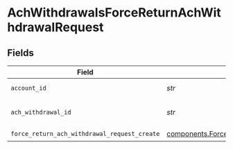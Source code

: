 # AchWithdrawalsForceReturnAchWithdrawalRequest


## Fields

| Field                                                                                                                | Type                                                                                                                 | Required                                                                                                             | Description                                                                                                          | Example                                                                                                              |
| -------------------------------------------------------------------------------------------------------------------- | -------------------------------------------------------------------------------------------------------------------- | -------------------------------------------------------------------------------------------------------------------- | -------------------------------------------------------------------------------------------------------------------- | -------------------------------------------------------------------------------------------------------------------- |
| `account_id`                                                                                                         | *str*                                                                                                                | :heavy_check_mark:                                                                                                   | The account id.                                                                                                      | 01H8FB90ZRRFWXB4XC2JPJ1D4Y                                                                                           |
| `ach_withdrawal_id`                                                                                                  | *str*                                                                                                                | :heavy_check_mark:                                                                                                   | The achWithdrawal id.                                                                                                | 20230620500726                                                                                                       |
| `force_return_ach_withdrawal_request_create`                                                                         | [components.ForceReturnAchWithdrawalRequestCreate](../../models/components/forcereturnachwithdrawalrequestcreate.md) | :heavy_check_mark:                                                                                                   | N/A                                                                                                                  |                                                                                                                      |